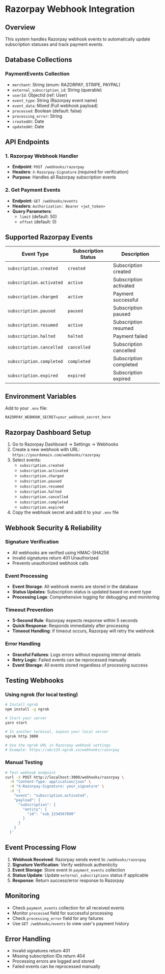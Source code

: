 # Razorpay Webhook Integration

## Overview
This system handles Razorpay webhook events to automatically update subscription statuses and track payment events.

## Database Collections

### PaymentEvents Collection
- `merchant`: String (enum: RAZORPAY, STRIPE, PAYPAL)
- `external_subscription_id`: String (querable)
- `userId`: ObjectId (ref: User)
- `event_type`: String (Razorpay event name)
- `event_data`: Mixed (Full webhook payload)
- `processed`: Boolean (default: false)
- `processing_error`: String
- `createdAt`: Date
- `updatedAt`: Date

## API Endpoints

### 1. Razorpay Webhook Handler
- **Endpoint**: `POST /webhooks/razorpay`
- **Headers**: `X-Razorpay-Signature` (required for verification)
- **Purpose**: Handles all Razorpay subscription events

### 2. Get Payment Events
- **Endpoint**: `GET /webhooks/events`
- **Headers**: `Authorization: Bearer <jwt_token>`
- **Query Parameters**: 
  - `limit` (default: 50)
  - `offset` (default: 0)

## Supported Razorpay Events

| Event Type | Subscription Status | Description |
|------------|-------------------|-------------|
| `subscription.created` | `created` | Subscription created |
| `subscription.activated` | `active` | Subscription activated |
| `subscription.charged` | `active` | Payment successful |
| `subscription.paused` | `paused` | Subscription paused |
| `subscription.resumed` | `active` | Subscription resumed |
| `subscription.halted` | `halted` | Payment failed |
| `subscription.cancelled` | `cancelled` | Subscription cancelled |
| `subscription.completed` | `completed` | Subscription completed |
| `subscription.expired` | `expired` | Subscription expired |

## Environment Variables

Add to your `.env` file:
```env
RAZORPAY_WEBHOOK_SECRET=your_webhook_secret_here
```

## Razorpay Dashboard Setup

1. Go to Razorpay Dashboard → Settings → Webhooks
2. Create a new webhook with URL: `https://yourdomain.com/webhooks/razorpay`
3. Select events:
   - `subscription.created`
   - `subscription.activated`
   - `subscription.charged`
   - `subscription.paused`
   - `subscription.resumed`
   - `subscription.halted`
   - `subscription.cancelled`
   - `subscription.completed`
   - `subscription.expired`
4. Copy the webhook secret and add it to your `.env` file

## Webhook Security & Reliability

### **Signature Verification**
- All webhooks are verified using HMAC-SHA256
- Invalid signatures return 401 Unauthorized
- Prevents unauthorized webhook calls

### **Event Processing**
- **Event Storage**: All webhook events are stored in the database
- **Status Updates**: Subscription status is updated based on event type
- **Processing Logs**: Comprehensive logging for debugging and monitoring

### **Timeout Prevention**
- **5-Second Rule**: Razorpay expects response within 5 seconds
- **Quick Response**: Responds immediately after processing
- **Timeout Handling**: If timeout occurs, Razorpay will retry the webhook

### **Error Handling**
- **Graceful Failures**: Logs errors without exposing internal details
- **Retry Logic**: Failed events can be reprocessed manually
- **Event Storage**: All events stored regardless of processing success

## Testing Webhooks

### Using ngrok (for local testing)
```bash
# Install ngrok
npm install -g ngrok

# Start your server
yarn start

# In another terminal, expose your local server
ngrok http 3000

# Use the ngrok URL in Razorpay webhook settings
# Example: https://abc123.ngrok.io/webhooks/razorpay
```

### Manual Testing
```bash
# Test webhook endpoint
curl -X POST http://localhost:3000/webhooks/razorpay \
  -H "Content-Type: application/json" \
  -H "X-Razorpay-Signature: your_signature" \
  -d '{
    "event": "subscription.activated",
    "payload": {
      "subscription": {
        "entity": {
          "id": "sub_1234567890"
        }
      }
    }
  }'
```

## Event Processing Flow

1. **Webhook Received**: Razorpay sends event to `/webhooks/razorpay`
2. **Signature Verification**: Verify webhook authenticity
3. **Event Storage**: Store event in `payment_events` collection
4. **Status Update**: Update `external_subscriptions` status if applicable
5. **Response**: Return success/error response to Razorpay

## Monitoring

- Check `payment_events` collection for all received events
- Monitor `processed` field for successful processing
- Check `processing_error` field for any failures
- Use `GET /webhooks/events` to view user's payment history

## Error Handling

- Invalid signatures return 401
- Missing subscription IDs return 404
- Processing errors are logged and stored
- Failed events can be reprocessed manually
